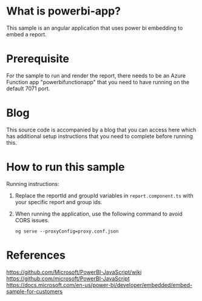 # What is powerbi-app?

This sample is an angular application that uses power bi embedding to embed a report.

# Prerequisite

For the sample to run and render the report, there needs to be an Azure Function app "powerbifunctionapp" that you need to have running on the default 7071 port.

# Blog 

This source code is accompanied by a blog that you can access here which has additional setup instructions that you need to complete before running this.

# How to run this sample

Running instructions:

1. Replace the reportId and groupId variables in `report.component.ts` with your specific report and group ids.
2. When running the application, use the following command to avoid CORS issues.

      `ng serve --proxyConfig=proxy.conf.json`


# References

https://github.com/Microsoft/PowerBI-JavaScript/wiki
https://github.com/microsoft/PowerBI-JavaScript
https://docs.microsoft.com/en-us/power-bi/developer/embedded/embed-sample-for-customers
